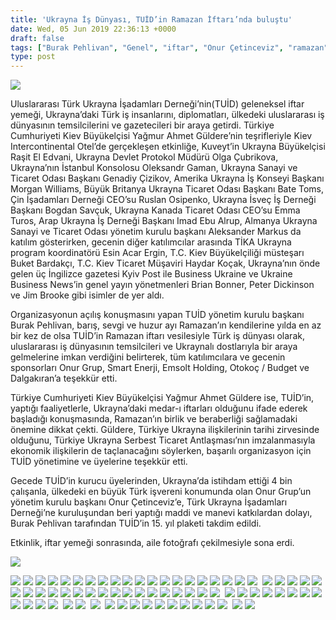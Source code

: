 ```yaml
---
title: 'Ukrayna İş Dünyası, TUİD’in Ramazan İftarı’nda buluştu'
date: Wed, 05 Jun 2019 22:36:13 +0000
draft: false
tags: ["Burak Pehlivan", "Genel", "iftar", "Onur Çetinceviz", "ramazan", "TUİD (Türk Ukrayna İşadamları Derneği)", "Türk Toplumu", "Yağmur Ahmet Güldere"]
type: post
---
```


![](http://burakpehlivan.org/wp-content/uploads/2019/06/DNZ696-159-Копировать-2.jpg)

Uluslararası Türk Ukrayna İşadamları Derneği’nin(TUİD) geleneksel iftar yemeği, Ukrayna’daki Türk iş insanlarını, diplomatları, ülkedeki uluslararası iş dünyasının temsilcilerini ve gazetecileri bir araya getirdi. Türkiye Cumhuriyeti Kiev Büyükelçisi Yağmur Ahmet Güldere’nin teşrifleriyle Kiev Intercontinental Otel’de gerçekleşen etkinliğe, Kuveyt’in Ukrayna Büyükelçisi Raşit El Edvani, Ukrayna Devlet Protokol Müdürü Olga Çubrikova, Ukrayna’nın İstanbul Konsolosu Oleksandr Gaman, Ukrayna Sanayi ve Ticaret Odası Başkanı Genadiy Çizikov, Amerika Ukrayna İş Konseyi Başkanı Morgan Williams, Büyük Britanya Ukrayna Ticaret Odası Başkanı Bate Toms, Çin İşadamları Derneği CEO’su Ruslan Osipenko, Ukrayna İsveç İş Derneği Başkanı Bogdan Savçuk, Ukrayna Kanada Ticaret Odası CEO’su Emma Turos, Arap Ukrayna İş Derneği Başkanı Imad Ebu Alrup, Almanya Ukrayna Sanayi ve Ticaret Odası yönetim kurulu başkanı Aleksander Markus da katılım gösterirken, gecenin diğer katılımcılar arasında TİKA Ukrayna program koordinatörü Esin Acar Ergin, T.C. Kiev Büyükelçiliği müsteşarı Buket Bardakçı, T.C. Kiev Ticaret Müşaviri Haydar Koçak, Ukrayna’nın önde gelen üç İngilizce gazetesi Kyiv Post ile Business Ukraine ve Ukraine Business News’in genel yayın yönetmenleri Brian Bonner, Peter Dickinson ve Jim Brooke gibi isimler de yer aldı.

Organizasyonun açılış konuşmasını yapan TUİD yönetim kurulu başkanı Burak Pehlivan, barış, sevgi ve huzur ayı Ramazan’ın kendilerine yılda en az bir kez de olsa TUİD’in Ramazan iftarı vesilesiyle Türk iş dünyası olarak, uluslararası iş dünyasının temsilcileri ve Ukraynalı dostlarıyla bir araya gelmelerine imkan verdiğini belirterek, tüm katılımcılara ve gecenin sponsorları Onur Grup, Smart Enerji, Emsolt Holding, Otokoç / Budget ve Dalgakıran’a teşekkür etti.

Türkiye Cumhuriyeti Kiev Büyükelçisi Yağmur Ahmet Güldere ise, TUİD’in,  yaptığı faaliyetlerle, Ukrayna’daki medar-ı iftarları olduğunu ifade ederek başladığı konuşmasında, Ramazan’ın birlik ve beraberliği sağlamadaki önemine dikkat çekti. Güldere, Türkiye Ukrayna ilişkilerinin tarihi zirvesinde olduğunu, Türkiye Ukrayna Serbest Ticaret Antlaşması’nın imzalanmasıyla ekonomik ilişkilerin de taçlanacağını söylerken, başarılı organizasyon için TUİD yönetimine ve üyelerine teşekkür etti.

Gecede TUİD’in kurucu üyelerinden, Ukrayna’da istihdam ettiği 4 bin çalışanla, ülkedeki en büyük Türk işvereni konumunda olan Onur Grup’un yönetim kurulu başkanı Onur Çetinceviz’e, Türk Ukrayna İşadamları Derneği’ne kuruluşundan beri yaptığı maddi ve manevi katkılardan dolayı, Burak Pehlivan tarafından TUİD’in 15. yıl plaketi takdim edildi.

Etkinlik, iftar yemeği sonrasında, aile fotoğrafı çekilmesiyle sona erdi.

![](http://burakpehlivan.org/wp-content/uploads/2019/06/DNZ696-15-Копировать.jpg)

![](http://burakpehlivan.org/wp-content/uploads/2019/06/DNZ696-196-Копировать.jpg) ![](http://burakpehlivan.org/wp-content/uploads/2019/06/DNZ696-2-Копировать.jpg) ![](http://burakpehlivan.org/wp-content/uploads/2019/06/DNZ696-4-Копировать.jpg) ![](http://burakpehlivan.org/wp-content/uploads/2019/06/DNZ696-7-Копировать.jpg) ![](http://burakpehlivan.org/wp-content/uploads/2019/06/DNZ696-21-Копировать.jpg) ![](http://burakpehlivan.org/wp-content/uploads/2019/06/DNZ696-23-Копировать.jpg) ![](http://burakpehlivan.org/wp-content/uploads/2019/06/DNZ696-25-Копировать.jpg) ![](http://burakpehlivan.org/wp-content/uploads/2019/06/DNZ696-29-Копировать.jpg) ![](http://burakpehlivan.org/wp-content/uploads/2019/06/DNZ696-32-Копировать.jpg) ![](http://burakpehlivan.org/wp-content/uploads/2019/06/DNZ696-34-Копировать.jpg) ![](http://burakpehlivan.org/wp-content/uploads/2019/06/DNZ696-36-Копировать.jpg) ![](http://burakpehlivan.org/wp-content/uploads/2019/06/DNZ696-39-Копировать.jpg) ![](http://burakpehlivan.org/wp-content/uploads/2019/06/DNZ696-42-Копировать.jpg) ![](http://burakpehlivan.org/wp-content/uploads/2019/06/DNZ696-46-Копировать.jpg) ![](http://burakpehlivan.org/wp-content/uploads/2019/06/DNZ696-47-Копировать.jpg) ![](http://burakpehlivan.org/wp-content/uploads/2019/06/DNZ696-51-Копировать.jpg) ![](http://burakpehlivan.org/wp-content/uploads/2019/06/DNZ696-52-Копировать.jpg) ![](http://burakpehlivan.org/wp-content/uploads/2019/06/DNZ696-54-Копировать.jpg) ![](http://burakpehlivan.org/wp-content/uploads/2019/06/DNZ696-56-Копировать.jpg) ![](http://burakpehlivan.org/wp-content/uploads/2019/06/DNZ696-58-Копировать.jpg)  ![](http://burakpehlivan.org/wp-content/uploads/2019/06/DNZ696-60-Копировать.jpg) ![](http://burakpehlivan.org/wp-content/uploads/2019/06/DNZ696-61-Копировать.jpg) ![](http://burakpehlivan.org/wp-content/uploads/2019/06/DNZ696-62-Копировать.jpg) ![](http://burakpehlivan.org/wp-content/uploads/2019/06/DNZ696-63-Копировать.jpg) ![](http://burakpehlivan.org/wp-content/uploads/2019/06/DNZ696-64-Копировать.jpg) ![](http://burakpehlivan.org/wp-content/uploads/2019/06/DNZ696-65-Копировать.jpg) ![](http://burakpehlivan.org/wp-content/uploads/2019/06/DNZ696-66-Копировать.jpg) ![](http://burakpehlivan.org/wp-content/uploads/2019/06/DNZ696-67-Копировать.jpg) ![](http://burakpehlivan.org/wp-content/uploads/2019/06/DNZ696-68-Копировать.jpg) ![](http://burakpehlivan.org/wp-content/uploads/2019/06/DNZ696-69-Копировать.jpg) ![](http://burakpehlivan.org/wp-content/uploads/2019/06/DNZ696-72-Копировать.jpg) ![](http://burakpehlivan.org/wp-content/uploads/2019/06/DNZ696-76-Копировать.jpg) ![](http://burakpehlivan.org/wp-content/uploads/2019/06/DNZ696-77-Копировать.jpg) ![](http://burakpehlivan.org/wp-content/uploads/2019/06/DNZ696-78-Копировать.jpg) ![](http://burakpehlivan.org/wp-content/uploads/2019/06/DNZ696-79-Копировать.jpg) ![](http://burakpehlivan.org/wp-content/uploads/2019/06/DNZ696-80-Копировать.jpg) ![](http://burakpehlivan.org/wp-content/uploads/2019/06/DNZ696-82-Копировать.jpg) ![](http://burakpehlivan.org/wp-content/uploads/2019/06/DNZ696-83-Копировать.jpg) ![](http://burakpehlivan.org/wp-content/uploads/2019/06/DNZ696-86-Копировать.jpg) ![](http://burakpehlivan.org/wp-content/uploads/2019/06/DNZ696-87-Копировать.jpg) ![](http://burakpehlivan.org/wp-content/uploads/2019/06/DNZ696-88-Копировать.jpg) ![](http://burakpehlivan.org/wp-content/uploads/2019/06/DNZ696-89-Копировать.jpg)  ![](http://burakpehlivan.org/wp-content/uploads/2019/06/DNZ696-92-Копировать.jpg) ![](http://burakpehlivan.org/wp-content/uploads/2019/06/DNZ696-95-Копировать.jpg) ![](http://burakpehlivan.org/wp-content/uploads/2019/06/DNZ696-98-Копировать.jpg) ![](http://burakpehlivan.org/wp-content/uploads/2019/06/DNZ696-100-Копировать.jpg) ![](http://burakpehlivan.org/wp-content/uploads/2019/06/DNZ696-103-Копировать.jpg) ![](http://burakpehlivan.org/wp-content/uploads/2019/06/DNZ696-105-Копировать.jpg) ![](http://burakpehlivan.org/wp-content/uploads/2019/06/DNZ696-109-Копировать.jpg) ![](http://burakpehlivan.org/wp-content/uploads/2019/06/DNZ696-110-Копировать.jpg) ![](http://burakpehlivan.org/wp-content/uploads/2019/06/DNZ696-117-Копировать.jpg) ![](http://burakpehlivan.org/wp-content/uploads/2019/06/DNZ696-123-Копировать.jpg) ![](http://burakpehlivan.org/wp-content/uploads/2019/06/DNZ696-124-Копировать.jpg) ![](http://burakpehlivan.org/wp-content/uploads/2019/06/DNZ696-130-Копировать.jpg)  ![](http://burakpehlivan.org/wp-content/uploads/2019/06/DNZ696-135-Копировать.jpg) ![](http://burakpehlivan.org/wp-content/uploads/2019/06/DNZ696-140-Копировать.jpg)  ![](http://burakpehlivan.org/wp-content/uploads/2019/06/DNZ696-159-Копировать.jpg)  ![](http://burakpehlivan.org/wp-content/uploads/2019/06/DNZ696-164-Копировать.jpg) ![](http://burakpehlivan.org/wp-content/uploads/2019/06/DNZ696-168-Копировать.jpg) ![](http://burakpehlivan.org/wp-content/uploads/2019/06/DNZ696-170-Копировать.jpg) ![](http://burakpehlivan.org/wp-content/uploads/2019/06/DNZ696-171-Копировать.jpg) ![](http://burakpehlivan.org/wp-content/uploads/2019/06/DNZ696-173-Копировать.jpg) ![](http://burakpehlivan.org/wp-content/uploads/2019/06/DNZ696-175-Копировать.jpg) ![](http://burakpehlivan.org/wp-content/uploads/2019/06/DNZ696-177-Копировать.jpg) ![](http://burakpehlivan.org/wp-content/uploads/2019/06/DNZ696-178-Копировать.jpg) ![](http://burakpehlivan.org/wp-content/uploads/2019/06/DNZ696-179-Копировать.jpg) ![](http://burakpehlivan.org/wp-content/uploads/2019/06/DNZ696-184-Копировать.jpg)  ![](http://burakpehlivan.org/wp-content/uploads/2019/06/DNZ696-187-Копировать.jpg) ![](http://burakpehlivan.org/wp-content/uploads/2019/06/DNZ696-189-Копировать.jpg)